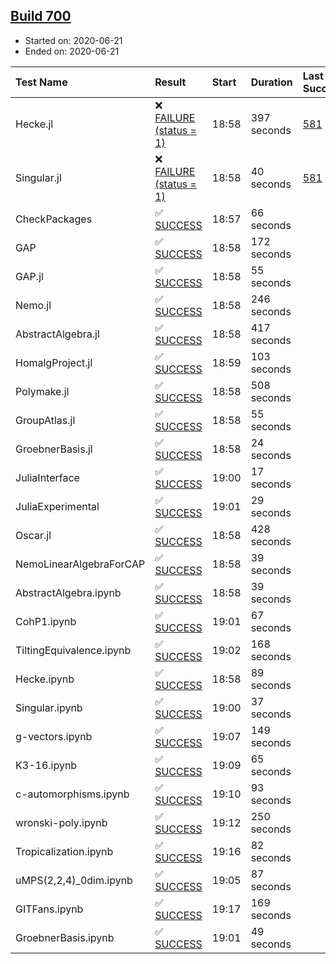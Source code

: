 ## [Build 700](https://oscarci.mathematik.uni-kl.de/job/oscar-julia-1.4/700/)

* Started on: 2020-06-21
* Ended on: 2020-06-21

| Test Name    | Result | Start | Duration | Last Success | First Failure |
|:-------------|:-------|:------|:---------|:-------------|:--------------|
| Hecke.jl | ❌ [FAILURE (status = 1)](https://oscarci.mathematik.uni-kl.de/job/oscar-julia-1.4/700/artifact/logs/build-700/Hecke.jl.log) | 18:58 | 397 seconds | [581](https://oscarci.mathematik.uni-kl.de/job/oscar-julia-1.4/581/) | [582](https://oscarci.mathematik.uni-kl.de/job/oscar-julia-1.4/582/) |
| Singular.jl | ❌ [FAILURE (status = 1)](https://oscarci.mathematik.uni-kl.de/job/oscar-julia-1.4/700/artifact/logs/build-700/Singular.jl.log) | 18:58 | 40 seconds | [581](https://oscarci.mathematik.uni-kl.de/job/oscar-julia-1.4/581/) | [582](https://oscarci.mathematik.uni-kl.de/job/oscar-julia-1.4/582/) |
| CheckPackages | ✅ [SUCCESS](https://oscarci.mathematik.uni-kl.de/job/oscar-julia-1.4/700/artifact/logs/build-700/CheckPackages.log) | 18:57 | 66 seconds |  |  |
| GAP | ✅ [SUCCESS](https://oscarci.mathematik.uni-kl.de/job/oscar-julia-1.4/700/artifact/logs/build-700/GAP.log) | 18:58 | 172 seconds |  |  |
| GAP.jl | ✅ [SUCCESS](https://oscarci.mathematik.uni-kl.de/job/oscar-julia-1.4/700/artifact/logs/build-700/GAP.jl.log) | 18:58 | 55 seconds |  |  |
| Nemo.jl | ✅ [SUCCESS](https://oscarci.mathematik.uni-kl.de/job/oscar-julia-1.4/700/artifact/logs/build-700/Nemo.jl.log) | 18:58 | 246 seconds |  |  |
| AbstractAlgebra.jl | ✅ [SUCCESS](https://oscarci.mathematik.uni-kl.de/job/oscar-julia-1.4/700/artifact/logs/build-700/AbstractAlgebra.jl.log) | 18:58 | 417 seconds |  |  |
| HomalgProject.jl | ✅ [SUCCESS](https://oscarci.mathematik.uni-kl.de/job/oscar-julia-1.4/700/artifact/logs/build-700/HomalgProject.jl.log) | 18:59 | 103 seconds |  |  |
| Polymake.jl | ✅ [SUCCESS](https://oscarci.mathematik.uni-kl.de/job/oscar-julia-1.4/700/artifact/logs/build-700/Polymake.jl.log) | 18:58 | 508 seconds |  |  |
| GroupAtlas.jl | ✅ [SUCCESS](https://oscarci.mathematik.uni-kl.de/job/oscar-julia-1.4/700/artifact/logs/build-700/GroupAtlas.jl.log) | 18:58 | 55 seconds |  |  |
| GroebnerBasis.jl | ✅ [SUCCESS](https://oscarci.mathematik.uni-kl.de/job/oscar-julia-1.4/700/artifact/logs/build-700/GroebnerBasis.jl.log) | 18:58 | 24 seconds |  |  |
| JuliaInterface | ✅ [SUCCESS](https://oscarci.mathematik.uni-kl.de/job/oscar-julia-1.4/700/artifact/logs/build-700/JuliaInterface.log) | 19:00 | 17 seconds |  |  |
| JuliaExperimental | ✅ [SUCCESS](https://oscarci.mathematik.uni-kl.de/job/oscar-julia-1.4/700/artifact/logs/build-700/JuliaExperimental.log) | 19:01 | 29 seconds |  |  |
| Oscar.jl | ✅ [SUCCESS](https://oscarci.mathematik.uni-kl.de/job/oscar-julia-1.4/700/artifact/logs/build-700/Oscar.jl.log) | 18:58 | 428 seconds |  |  |
| NemoLinearAlgebraForCAP | ✅ [SUCCESS](https://oscarci.mathematik.uni-kl.de/job/oscar-julia-1.4/700/artifact/logs/build-700/NemoLinearAlgebraForCAP.log) | 18:58 | 39 seconds |  |  |
| AbstractAlgebra.ipynb | ✅ [SUCCESS](https://oscarci.mathematik.uni-kl.de/job/oscar-julia-1.4/700/artifact/logs/build-700/AbstractAlgebra.ipynb.log) | 18:58 | 39 seconds |  |  |
| CohP1.ipynb | ✅ [SUCCESS](https://oscarci.mathematik.uni-kl.de/job/oscar-julia-1.4/700/artifact/logs/build-700/CohP1.ipynb.log) | 19:01 | 67 seconds |  |  |
| TiltingEquivalence.ipynb | ✅ [SUCCESS](https://oscarci.mathematik.uni-kl.de/job/oscar-julia-1.4/700/artifact/logs/build-700/TiltingEquivalence.ipynb.log) | 19:02 | 168 seconds |  |  |
| Hecke.ipynb | ✅ [SUCCESS](https://oscarci.mathematik.uni-kl.de/job/oscar-julia-1.4/700/artifact/logs/build-700/Hecke.ipynb.log) | 18:58 | 89 seconds |  |  |
| Singular.ipynb | ✅ [SUCCESS](https://oscarci.mathematik.uni-kl.de/job/oscar-julia-1.4/700/artifact/logs/build-700/Singular.ipynb.log) | 19:00 | 37 seconds |  |  |
| g-vectors.ipynb | ✅ [SUCCESS](https://oscarci.mathematik.uni-kl.de/job/oscar-julia-1.4/700/artifact/logs/build-700/g-vectors.ipynb.log) | 19:07 | 149 seconds |  |  |
| K3-16.ipynb | ✅ [SUCCESS](https://oscarci.mathematik.uni-kl.de/job/oscar-julia-1.4/700/artifact/logs/build-700/K3-16.ipynb.log) | 19:09 | 65 seconds |  |  |
| c-automorphisms.ipynb | ✅ [SUCCESS](https://oscarci.mathematik.uni-kl.de/job/oscar-julia-1.4/700/artifact/logs/build-700/c-automorphisms.ipynb.log) | 19:10 | 93 seconds |  |  |
| wronski-poly.ipynb | ✅ [SUCCESS](https://oscarci.mathematik.uni-kl.de/job/oscar-julia-1.4/700/artifact/logs/build-700/wronski-poly.ipynb.log) | 19:12 | 250 seconds |  |  |
| Tropicalization.ipynb | ✅ [SUCCESS](https://oscarci.mathematik.uni-kl.de/job/oscar-julia-1.4/700/artifact/logs/build-700/Tropicalization.ipynb.log) | 19:16 | 82 seconds |  |  |
| uMPS(2,2,4)_0dim.ipynb | ✅ [SUCCESS](https://oscarci.mathematik.uni-kl.de/job/oscar-julia-1.4/700/artifact/logs/build-700/uMPS-2-2-4-_0dim.ipynb.log) | 19:05 | 87 seconds |  |  |
| GITFans.ipynb | ✅ [SUCCESS](https://oscarci.mathematik.uni-kl.de/job/oscar-julia-1.4/700/artifact/logs/build-700/GITFans.ipynb.log) | 19:17 | 169 seconds |  |  |
| GroebnerBasis.ipynb | ✅ [SUCCESS](https://oscarci.mathematik.uni-kl.de/job/oscar-julia-1.4/700/artifact/logs/build-700/GroebnerBasis.ipynb.log) | 19:01 | 49 seconds |  |  |
